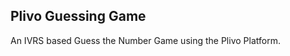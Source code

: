 Plivo Guessing Game
-------------------


An IVRS based Guess the Number Game using the Plivo Platform.
